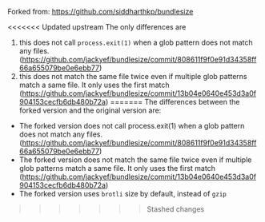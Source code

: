 Forked from: https://github.com/siddharthkp/bundlesize

<<<<<<< Updated upstream
The only differences are 
1. this does not call `process.exit(1)` when a glob pattern does not match any files. (https://github.com/jackyef/bundlesize/commit/808611f9f0e91d34358ff66a655079be0e6ebb77)
2. this does not match the same file twice even if multiple glob patterns match a same file. It only uses the first match (https://github.com/jackyef/bundlesize/commit/13b04e0640e453d3a0f904153cecfb6db480b72a)
=======
The differences between the forked version and the original version are:
- The forked version does not call process.exit(1) when a glob pattern does not match any files. (https://github.com/jackyef/bundlesize/commit/808611f9f0e91d34358ff66a655079be0e6ebb77)
- The forked version does not match the same file twice even if multiple glob patterns match a same file. It only uses the first match (https://github.com/jackyef/bundlesize/commit/13b04e0640e453d3a0f904153cecfb6db480b72a)
- The forked version uses `brotli` size by default, instead of `gzip`
>>>>>>> Stashed changes
